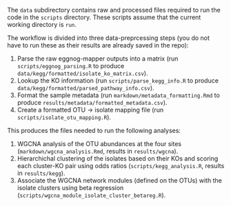 The `data` subdirectory contains raw and processed files required to run the code in the `scripts` directory. These scripts assume that the current working directory is `run`.

The workflow is divided into three data-preprcessing steps (you do not have to run these as their results are already saved in the repo):

1. Parse the raw eggnog-mapper outputs into a matrix (run `scripts/eggnog_parsing.R` to produce `data/kegg/formatted/isolate_ko_matrix.csv`).
2. Lookup the KO information (run `scripts/parse_kegg_info.R` to produce `data/kegg/formatted/parsed_pathway_info.csv`).
3. Format the sample metadata (run `markdown/metadata_formatting.Rmd` to produce `results/metadata/formatted_metadata.csv`).
4. Create a formatted OTU -> isolate mapping file (run `scripts/isolate_otu_mapping.R`).

This produces the files needed to run the following analyses:

1. WGCNA analysis of the OTU abundances at the four sites (`markdown/wgcna_analysis.Rmd`, results in `results/wgcna`). 
2. Hierarchichal clustering of the isolates based on their KOs and scoring each cluster-KO pair using odds ratios (`scripts/kegg_analysis.R`, results in `results/kegg`).
3. Associate the WGCNA network modules (defined on the OTUs) with the isolate clusters using beta regression (`scripts/wgcna_module_isolate_cluster_betareg.R`).
